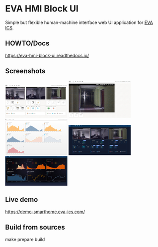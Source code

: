 # EVA HMI Block UI

Simple but flexible human-machine interface web UI application for [EVA
ICS](https://www.eva-ics.com/).

## HOWTO/Docs

https://eva-hmi-block-ui.readthedocs.io/

## Screenshots

<img src="https://github.com/alttch/eva-hmi-block_ui/raw/master/doc/images/dashboard.jpg" width="200" />
<img src="https://github.com/alttch/eva-hmi-block_ui/raw/master/doc/images/simple.jpg" width="200" />
<img src="https://github.com/alttch/eva-hmi-block_ui/raw/master/doc/images/sensors.png" width="200" />
<img src="https://github.com/alttch/eva-hmi-block_ui/raw/master/doc/images/dashboard_dark.jpg" width="200" />
<img src="https://github.com/alttch/eva-hmi-block_ui/raw/master/doc/images/sensors_dark.jpg" width="200" />

## Live demo

https://demo-smarthome.eva-ics.com/

## Build from sources

make prepare build

